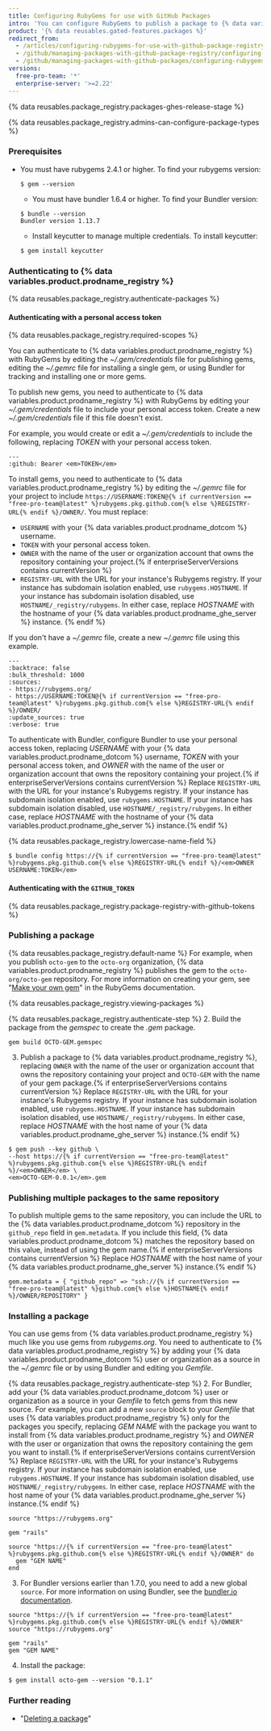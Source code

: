 ```yaml
---
title: Configuring RubyGems for use with GitHub Packages
intro: 'You can configure RubyGems to publish a package to {% data variables.product.prodname_registry %} and to use packages stored on {% data variables.product.prodname_registry %} as dependencies in a Ruby project with Bundler.'
product: '{% data reusables.gated-features.packages %}'
redirect_from:
  - /articles/configuring-rubygems-for-use-with-github-package-registry
  - /github/managing-packages-with-github-package-registry/configuring-rubygems-for-use-with-github-package-registry
  - /github/managing-packages-with-github-packages/configuring-rubygems-for-use-with-github-packages
versions:
  free-pro-team: '*'
  enterprise-server: '>=2.22'
---
```


{% data reusables.package_registry.packages-ghes-release-stage %}

{% data reusables.package_registry.admins-can-configure-package-types %}

### Prerequisites

- You must have rubygems 2.4.1 or higher. To find your rubygems version:

  ```shell
  $ gem --version
  ```
  
  - You must have bundler 1.6.4 or higher. To find your Bundler version:
  ```shell
  $ bundle --version
  Bundler version 1.13.7
  ```
  
  - Install keycutter to manage multiple credentials. To install keycutter:
  ```shell
  $ gem install keycutter
  ```
  
### Authenticating to {% data variables.product.prodname_registry %}
  
{% data reusables.package_registry.authenticate-packages %}
  
#### Authenticating with a personal access token
  
{% data reusables.package_registry.required-scopes %}
  
You can authenticate to {% data variables.product.prodname_registry %} with RubyGems by editing the  *~/.gem/credentials* file for publishing gems, editing the *~/.gemrc* file for installing a single gem, or using Bundler for tracking and installing one or more gems.
  
To publish new gems, you need to authenticate to {% data variables.product.prodname_registry %} with RubyGems by editing your *~/.gem/credentials* file to include your personal access token.  Create a new *~/.gem/credentials* file if this file doesn't exist.
  
For example, you would create or edit a *~/.gem/credentials* to include the following, replacing *TOKEN* with your personal access token.
  
```shell
---
:github: Bearer <em>TOKEN</em>
```
  
To install gems, you need to authenticate to {% data variables.product.prodname_registry %} by editing the *~/.gemrc* file for your project to include `https://USERNAME:TOKEN@{% if currentVersion == "free-pro-team@latest" %}rubygems.pkg.github.com{% else %}REGISTRY-URL{% endif %}/OWNER/`. You must replace:
  - `USERNAME` with your {% data variables.product.prodname_dotcom %} username.
  - `TOKEN` with your personal access token.
  - `OWNER` with the name of the user or organization account that owns the repository containing your project.{% if enterpriseServerVersions contains currentVersion %}
  - `REGISTRY-URL` with the URL for your instance's Rubygems registry. If your instance has subdomain isolation enabled, use `rubygems.HOSTNAME`. If your instance has subdomain isolation disabled, use `HOSTNAME/_registry/rubygems`. In either case, replace *HOSTNAME* with the hostname of your {% data variables.product.prodname_ghe_server %} instance.
{% endif %} 
  
If you don't have a *~/.gemrc* file, create a new *~/.gemrc* file using this example.
  
```shell
---
:backtrace: false
:bulk_threshold: 1000
:sources:
- https://rubygems.org/
- https://USERNAME:TOKEN@{% if currentVersion == "free-pro-team@latest" %}rubygems.pkg.github.com{% else %}REGISTRY-URL{% endif %}/OWNER/
:update_sources: true
:verbose: true  

```
  
To authenticate with Bundler, configure Bundler to use your personal access token, replacing *USERNAME* with your {% data variables.product.prodname_dotcom %} username, *TOKEN* with your personal access token, and *OWNER* with the name of the user or organization account that owns the repository containing your project.{% if enterpriseServerVersions contains currentVersion %} Replace `REGISTRY-URL` with the URL for your instance's Rubygems registry. If your instance has subdomain isolation enabled, use `rubygems.HOSTNAME`. If your instance has subdomain isolation disabled, use `HOSTNAME/_registry/rubygems`. In either case, replace *HOSTNAME* with the hostname of your {% data variables.product.prodname_ghe_server %} instance.{% endif %} 
  
{% data reusables.package_registry.lowercase-name-field %}
  
```shell
$ bundle config https://{% if currentVersion == "free-pro-team@latest" %}rubygems.pkg.github.com{% else %}REGISTRY-URL{% endif %}/<em>OWNER USERNAME:TOKEN</em>
```
  
#### Authenticating with the `GITHUB_TOKEN`
  
{% data reusables.package_registry.package-registry-with-github-tokens %}
  
### Publishing a package

{% data reusables.package_registry.default-name %} For example, when you publish `octo-gem` to the `octo-org` organization, {% data variables.product.prodname_registry %} publishes the gem to the `octo-org/octo-gem` repository. For more information on creating your gem, see "[Make your own gem](http://guides.rubygems.org/make-your-own-gem/)" in the RubyGems documentation.
  
{% data reusables.package_registry.viewing-packages %}
  
{% data reusables.package_registry.authenticate-step %}
2. Build the package from the *gemspec* to create the *.gem* package.
  ```shell
  gem build OCTO-GEM.gemspec
  ```
3. Publish a package to {% data variables.product.prodname_registry %}, replacing `OWNER` with the name of the user or organization account that owns the repository containing your project and `OCTO-GEM` with the name of your gem package.{% if enterpriseServerVersions contains currentVersion %} Replace `REGISTRY-URL` with the URL for your instance's Rubygems registry. If your instance has subdomain isolation enabled, use `rubygems.HOSTNAME`. If your instance has subdomain isolation disabled, use `HOSTNAME/_registry/rubygems`. In either case, replace *HOSTNAME* with the host name of your {% data variables.product.prodname_ghe_server %} instance.{% endif %} 

  ```shell
  $ gem push --key github \
  --host https://{% if currentVersion == "free-pro-team@latest" %}rubygems.pkg.github.com{% else %}REGISTRY-URL{% endif %}/<em>OWNER</em> \
  <em>OCTO-GEM-0.0.1</em>.gem
  ```

### Publishing multiple packages to the same repository

To publish multiple gems to the same repository, you can include the URL to the {% data variables.product.prodname_dotcom %} repository in the `github_repo` field in `gem.metadata`. If you include this field, {% data variables.product.prodname_dotcom %} matches the repository based on this value, instead of using the gem name.{% if enterpriseServerVersions contains currentVersion %} Replace *HOSTNAME* with the host name of your {% data variables.product.prodname_ghe_server %} instance.{% endif %} 

```
gem.metadata = { "github_repo" => "ssh://{% if currentVersion == "free-pro-team@latest" %}github.com{% else %}HOSTNAME{% endif %}/OWNER/REPOSITORY" }
```

### Installing a package

You can use gems from {% data variables.product.prodname_registry %} much like you use gems from *rubygems.org*. You need to authenticate to {% data variables.product.prodname_registry %} by adding your {% data variables.product.prodname_dotcom %} user or organization as a source in the *~/.gemrc* file or by using Bundler and editing you *Gemfile*.

{% data reusables.package_registry.authenticate-step %}
2. For Bundler, add your {% data variables.product.prodname_dotcom %} user or organization as a source in your *Gemfile* to fetch gems from this new source. For example, you can add a new `source` block to your *Gemfile* that uses {% data variables.product.prodname_registry %} only for the packages you specify, replacing *GEM NAME* with the package you want to install from {% data variables.product.prodname_registry %} and *OWNER* with the user or organization that owns the repository containing the gem you want to install.{% if enterpriseServerVersions contains currentVersion %} Replace `REGISTRY-URL` with the URL for your instance's Rubygems registry. If your instance has subdomain isolation enabled, use `rubygems.HOSTNAME`. If your instance has subdomain isolation disabled, use `HOSTNAME/_registry/rubygems`. In either case, replace *HOSTNAME* with the host name of your {% data variables.product.prodname_ghe_server %} instance.{% endif %} 

  ```
  source "https://rubygems.org"

  gem "rails"

  source "https://{% if currentVersion == "free-pro-team@latest" %}rubygems.pkg.github.com{% else %}REGISTRY-URL{% endif %}/OWNER" do
    gem "GEM NAME"
  end
  ```

3. For Bundler versions earlier than 1.7.0, you need to add a new global `source`. For more information on using Bundler, see the [bundler.io documentation](http://bundler.io/v1.5/gemfile.html).

  ```
  source "https://{% if currentVersion == "free-pro-team@latest" %}rubygems.pkg.github.com{% else %}REGISTRY-URL{% endif %}/OWNER"
  source "https://rubygems.org"

  gem "rails"
  gem "GEM NAME"
  ```

4. Install the package:
  ```shell
  $ gem install octo-gem --version "0.1.1"
  ```

### Further reading

- "[Deleting a package](/packages/publishing-and-managing-packages/deleting-a-package/)"
